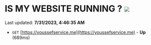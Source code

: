 # IS MY WEBSITE RUNNING ? [![](https://img.shields.io/static/v1?label=Sponsor&message=%E2%9D%A4&logo=GitHub&color=%23fe8e86)](https://github.com/sponsors/<username>)

Last updated: **7/31/2023, 4:46:35 AM**

- `GET` [https://youssefservice.me](https://youssefservice.me) - **Up** (689ms)
